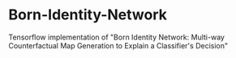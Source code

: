 # Born-Identity-Network
Tensorflow implementation of "Born Identity Network: Multi-way Counterfactual Map Generation to Explain a Classifier's Decision"
